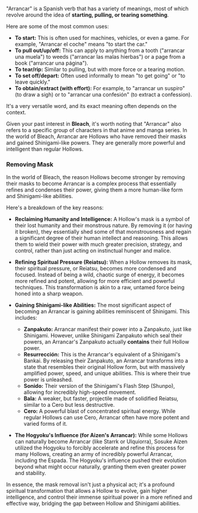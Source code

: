 "Arrancar" is a Spanish verb that has a variety of meanings, most of which revolve around the idea of **starting, pulling, or tearing something**. 

Here are some of the most common uses:

* **To start:** This is often used for machines, vehicles, or even a game. For example, "Arrancar el coche" means "to start the car."
* **To pull out/up/off:** This can apply to anything from a tooth ("arrancar una muela") to weeds ("arrancar las malas hierbas") or a page from a book ("arrancar una página").
* **To tear/rip:** Similar to pulling, but with more force or a tearing motion.
* **To set off/depart:** Often used informally to mean "to get going" or "to leave quickly."
* **To obtain/extract (with effort):** For example, to "arrancar un suspiro" (to draw a sigh) or to "arrancar una confesión" (to extract a confession).

It's a very versatile word, and its exact meaning often depends on the context.

Given your past interest in **Bleach**, it's worth noting that "Arrancar" also refers to a specific group of characters in that anime and manga series. In the world of Bleach, Arrancar are Hollows who have removed their masks and gained Shinigami-like powers. They are generally more powerful and intelligent than regular Hollows.

### Removing Mask

In the world of Bleach, the reason Hollows become stronger by removing their masks to become Arrancar is a complex process that essentially refines and condenses their power, giving them a more human-like form and Shinigami-like abilities.

Here's a breakdown of the key reasons:

* **Reclaiming Humanity and Intelligence:** A Hollow's mask is a symbol of their lost humanity and their monstrous nature. By removing it (or having it broken), they essentially shed some of that monstrousness and regain a significant degree of their human intellect and reasoning. This allows them to wield their power with much greater precision, strategy, and control, rather than just acting on instinctual hunger and malice.

* **Refining Spiritual Pressure (Reiatsu):** When a Hollow removes its mask, their spiritual pressure, or Reiatsu, becomes more condensed and focused. Instead of being a wild, chaotic surge of energy, it becomes more refined and potent, allowing for more efficient and powerful techniques. This transformation is akin to a raw, untamed force being honed into a sharp weapon.

* **Gaining Shinigami-like Abilities:** The most significant aspect of becoming an Arrancar is gaining abilities reminiscent of Shinigami. This includes:
    * **Zanpakuto:** Arrancar manifest their power into a Zanpakuto, just like Shinigami. However, unlike Shinigami Zanpakuto which seal their powers, an Arrancar's Zanpakuto actually **contains** their full Hollow power.
    * **Resurrección:** This is the Arrancar's equivalent of a Shinigami's Bankai. By releasing their Zanpakuto, an Arrancar transforms into a state that resembles their original Hollow form, but with massively amplified power, speed, and unique abilities. This is where their true power is unleashed.
    * **Sonido:** Their version of the Shinigami's Flash Step (Shunpo), allowing for incredibly high-speed movement.
    * **Bala:** A weaker, but faster, projectile made of solidified Reiatsu, similar to a Cero but less destructive.
    * **Cero:** A powerful blast of concentrated spiritual energy. While regular Hollows can use Cero, Arrancar often have more potent and varied forms of it.

* **The Hogyoku's Influence (for Aizen's Arrancar):** While some Hollows can naturally become Arrancar (like Starrk or Ulquiorra), Sosuke Aizen utilized the Hogyoku to forcibly accelerate and refine this process for many Hollows, creating an army of incredibly powerful Arrancar, including the Espada. The Hogyoku's influence pushed their evolution beyond what might occur naturally, granting them even greater power and stability.

In essence, the mask removal isn't just a physical act; it's a profound spiritual transformation that allows a Hollow to evolve, gain higher intelligence, and control their immense spiritual power in a more refined and effective way, bridging the gap between Hollow and Shinigami abilities.